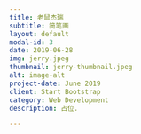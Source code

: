 ```yaml
---
title: 老鼠杰瑞
subtitle: 简笔画
layout: default
modal-id: 3
date: 2019-06-28
img: jerry.jpeg
thumbnail: jerry-thumbnail.jpeg
alt: image-alt
project-date: June 2019
client: Start Bootstrap
category: Web Development
description: 占位.

---
```

